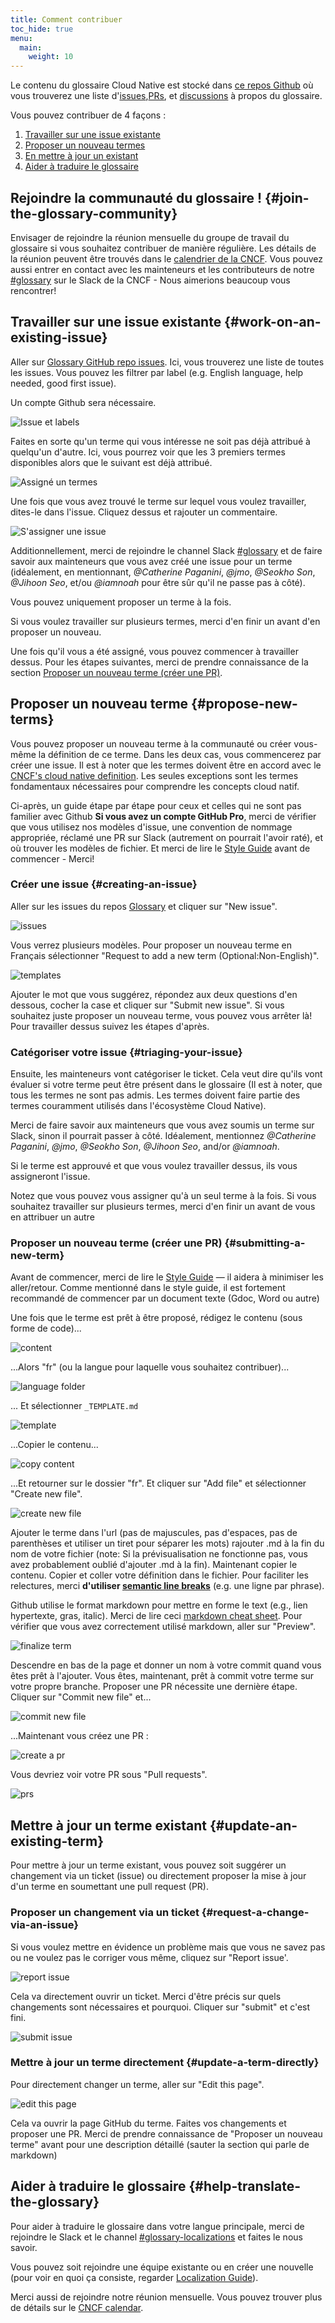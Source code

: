 ```yaml
---
title: Comment contribuer
toc_hide: true
menu:
  main:
    weight: 10
---
```


Le contenu du glossaire Cloud Native est stocké dans [ce repos Github](https://github.com/cncf/glossary) où vous trouverez une liste d'[issues](https://github.com/cncf/glossary/issues),[PRs](https://github.com/cncf/glossary/pulls), et [discussions](https://github.com/cncf/glossary/discussions) à propos du glossaire. 

Vous pouvez contribuer de 4 façons :

1) [Travailler sur une issue existante](#work-on-an-existing-issue)
2) [Proposer un nouveau termes](#propose-new-terms)
3) [En mettre à jour un existant](#update-an-existing-term)
4) [Aider à traduire le glossaire](#help-translate-the-glossary)

## Rejoindre la communauté du glossaire ! {#join-the-glossary-community}
Envisager de rejoindre la réunion mensuelle du groupe de travail du glossaire si vous souhaitez contribuer de manière régulière.
Les détails de la réunion peuvent être trouvés dans le [calendrier de la CNCF](https://www.cncf.io/calendar/).
Vous pouvez aussi entrer en contact avec les mainteneurs et les contributeurs de notre [#glossary](https://cloud-native.slack.com/archives/C02TX20MQBB) sur le Slack de la CNCF - Nous aimerions beaucoup vous rencontrer!


## Travailler sur une issue existante {#work-on-an-existing-issue}

Aller sur [Glossary GitHub repo issues](https://github.com/cncf/glossary/issues). 
Ici, vous trouverez une liste de toutes les issues. Vous pouvez les filtrer par label (e.g. English language, help needed, good first issue).

Un compte Github sera nécessaire.

![Issue et labels](/images/how-to/issue-and-labels.png)

Faites en sorte qu'un terme qui vous intéresse ne soit pas déjà attribué à quelqu'un d'autre.
Ici, vous pourrez voir que les 3 premiers termes disponibles alors que le suivant est déjà attribué.


![Assigné un termes](/images/how-to/howto-04.png)

Une fois que vous avez trouvé le terme sur lequel vous voulez travailler, dites-le dans l'issue. Cliquez dessus et rajouter un commentaire.


![S'assigner une issue](/images/how-to/claiming-an-issue.png)

Additionnellement, merci de rejoindre le channel Slack [#glossary](https://cloud-native.slack.com/archives/C02TX20MQBB) et de faire savoir aux mainteneurs que vous avez créé une issue pour un terme (idéalement, en mentionnant, _@Catherine Paganini_, _@jmo_, _@Seokho Son_, _@Jihoon Seo_, et/ou _@iamnoah_ pour être sûr qu'il ne passe pas à côté).

Vous pouvez uniquement proposer un terme à la fois.

Si vous voulez travailler sur plusieurs termes, merci d'en finir un avant d'en proposer un nouveau.

Une fois qu'il vous a été assigné, vous pouvez commencer à travailler dessus.
Pour les étapes suivantes, merci de prendre connaissance de la section [Proposer un nouveau terme (créer une PR)](#submitting-a-new-term).

## Proposer un nouveau terme {#propose-new-terms}

Vous pouvez proposer un nouveau terme à la communauté ou créer vous-même la définition de ce terme.
Dans les deux cas, vous commencerez par créer une issue.
Il est à noter que les termes doivent être en accord avec le [CNCF's cloud native definition](https://github.com/cncf/toc/blob/main/DEFINITION.md).
Les seules exceptions sont les termes fondamentaux nécessaires pour comprendre les concepts cloud natif.

Ci-après, un guide étape par étape pour ceux et celles qui ne sont pas familier avec Github
**Si vous avez un compte GitHub Pro**, merci de vérifier que vous utilisez nos modèles d'issue,
une convention de nommage appropriée, réclamé une PR sur Slack (autrement on pourrait l'avoir raté), et où trouver les modèles de fichier.
Et merci de lire le [Style Guide](/style-guide/) avant de commencer - Merci!

### Créer une issue {#creating-an-issue}

Aller sur les issues du repos [Glossary](https://github.com/cncf/glossary/issues) et cliquer sur "New issue".

![issues](/images/how-to/howto-01.png)

Vous verrez plusieurs modèles. Pour proposer un nouveau terme en Français sélectionner "Request to add a new term (Optional:Non-English)".


![templates](/images/how-to/english-issue-template.jpg)

Ajouter le mot que vous suggérez, répondez aux deux questions d'en dessous, cocher la case et cliquer sur "Submit new issue".
Si vous souhaitez juste proposer un nouveau terme, vous pouvez vous arrêter là! Pour travailler dessus suivez les étapes d'après.


### Catégoriser votre issue {#triaging-your-issue}

Ensuite, les mainteneurs vont catégoriser le ticket.
Cela veut dire qu'ils vont évaluer si votre terme peut être présent dans le glossaire (Il est à noter, que tous les termes ne sont pas admis. Les termes doivent faire partie des termes couramment utilisés dans l'écosystème Cloud Native).

Merci de faire savoir aux mainteneurs que vous avez soumis un terme sur Slack, sinon il pourrait passer à côté.
Idéalement, mentionnez _@Catherine Paganini_, _@jmo_, _@Seokho Son_, _@Jihoon Seo_, and/or _@iamnoah_. 

Si le terme est approuvé et que vous voulez travailler dessus, ils vous assigneront l'issue.

Notez que vous pouvez vous assigner qu'à un seul terme à la fois.
Si vous souhaitez travailler sur plusieurs termes, merci d'en finir un avant de vous en attribuer un autre

### Proposer un nouveau terme (créer une PR) {#submitting-a-new-term}

Avant de commencer, merci de lire le [Style Guide](/style-guide/) — il aidera à minimiser les aller/retour.
Comme mentionné dans le style guide, il est fortement recommandé de commencer par un document texte (Gdoc, Word ou autre)

Une fois que le terme est prêt à être proposé, rédigez le contenu (sous forme de code)...


![content](/images/how-to/howto-05.png)

...Alors "fr" (ou la langue pour laquelle vous souhaitez contribuer)...

![language folder](/images/how-to/howto-06.png)

... Et sélectionner `_TEMPLATE.md` 

![template](/images/how-to/howto-07.png)

...Copier le contenu...

![copy content](/images/how-to/howto-08.png)

...Et retourner sur le dossier "fr". Et cliquer sur "Add file" et sélectionner "Create new file".


![create new file](/images/how-to/howto-09.png)

Ajouter le terme dans l'url (pas de majuscules, pas d'espaces, pas de parenthèses et utiliser un tiret pour séparer les mots) rajouter .md à la fin du nom de votre fichier (note: Si la prévisualisation ne fonctionne pas, vous avez probablement oublié d'ajouter .md à la fin).
Maintenant copier le contenu. Copier et coller votre définition dans le fichier.
Pour faciliter les relectures, merci **d'utiliser [semantic line breaks](https://sembr.org/)** (e.g. une ligne par phrase).

Github utilise le format markdown pour mettre en forme le text (e.g., lien hypertexte, gras, italic).
Merci de lire ceci [markdown cheat sheet](https://www.markdownguide.org/cheat-sheet/).
Pour vérifier que vous avez correctement utilisé markdown, aller sur "Preview".


![finalize term](/images/how-to/howto-10.png)

Descendre en bas de la page et donner un nom à votre commit quand vous êtes prêt à l'ajouter.
Vous êtes, maintenant, prêt à commit votre terme sur votre propre branche.
Proposer une PR nécessite une dernière étape. Cliquer sur "Commit new file" et...

![commit new file](/images/how-to/howto-11.png)

...Maintenant vous créez une PR :

![create a pr](/images/how-to/howto-12.png)

Vous devriez voir votre PR sous "Pull requests".

![prs](/images/how-to/howto-13.png)

## Mettre à jour un terme existant {#update-an-existing-term}

Pour mettre à jour un terme existant, vous pouvez soit suggérer un changement via un ticket (issue) ou directement proposer la mise à jour d'un terme en soumettant une pull request (PR).

### Proposer un changement via un ticket {#request-a-change-via-an-issue}

Si vous voulez mettre en évidence un problème mais que vous ne savez pas ou ne voulez pas le corriger vous même, cliquez sur "Report issue'.

![report issue](/images/how-to/howto-14.png)

Cela va directement ouvrir un ticket. Merci d'être précis sur quels changements sont nécessaires et pourquoi. Cliquer sur "submit" et c'est fini.


![submit issue](/images/how-to/howto-15.png)

### Mettre à jour un terme directement {#update-a-term-directly}

Pour directement changer un terme, aller sur "Edit this page".

![edit this page](/images/how-to/howto-16.png)

Cela va ouvrir la page GitHub du terme. Faites vos changements et proposer une PR. Merci de prendre connaissance de "Proposer un nouveau terme" avant pour une description détaillé (sauter la section qui parle de markdown)


## Aider à traduire le glossaire {#help-translate-the-glossary}

Pour aider à traduire le glossaire dans votre langue principale, merci de rejoindre le Slack et le channel [#glossary-localizations](https://cloud-native.slack.com/archives/C02N2RGFXDF) et faites le nous savoir.

Vous pouvez soit rejoindre une équipe existante ou en créer une nouvelle (pour voir en quoi ça consiste, regarder [Localization Guide](https://github.com/cncf/glossary/blob/main/LOCALIZATION.md)).

Merci aussi de rejoindre notre réunion mensuelle. Vous pouvez trouver plus de détails sur le [CNCF calendar](https://www.cncf.io/calendar/). 